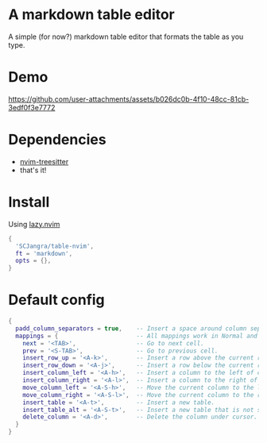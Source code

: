 # A markdown table editor
A simple (for now?) markdown table editor that formats the table as you type.

# Demo
https://github.com/user-attachments/assets/b026dc0b-4f10-48cc-81cb-3edf0f3e7772

# Dependencies
- [nvim-treesitter](https://github.com/nvim-treesitter/nvim-treesitter)
- that's it!

# Install

Using [lazy.nvim](https://github.com/folke/lazy.nvim)
```lua
{
  'SCJangra/table-nvim',
  ft = 'markdown',
  opts = {},
}
```

# Default config
```lua
{
  padd_column_separators = true,    -- Insert a space around column separators.
  mappings = {                      -- All mappings work in Normal and Insert modes.
    next = '<TAB>',                 -- Go to next cell.
    prev = '<S-TAB>',               -- Go to previous cell.
    insert_row_up = '<A-k>',        -- Insert a row above the current row.
    insert_row_down = '<A-j>',      -- Insert a row below the current row.
    insert_column_left = '<A-h>',   -- Insert a column to the left of current column.
    insert_column_right = '<A-l>',  -- Insert a column to the right of current column.
    move_column_left = '<A-S-h>',   -- Move the current column to the left.
    move_column_right = '<A-S-l>',  -- Move the current column to the right.
    insert_table = '<A-t>',         -- Insert a new table.
    insert_table_alt = '<A-S-t>',   -- Insert a new table that is not surrounded by pipes.
    delete_column = '<A-d>',        -- Delete the column under cursor.
  }
}
```

